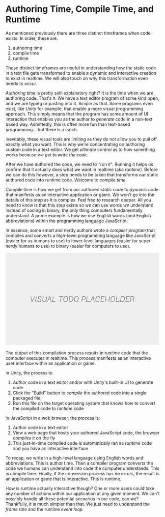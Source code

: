 # Authoring Time, Compile Time, and Runtime

As mentioned previously there are three distinct timeframes when code exists. In order, these are:
1. authoring time
2. compile time
3. runtime

These distinct timeframes are useful in understanding how the static code in a text file gets transformed to enable a dynamic and interactive creation to exist in realtime. We will also touch on why this transformation even needs to occur.

*Authoring time* is pretty self-explanatory right? It is the time when we are authoring code. That's it. We have a text editor program of some kind open, and we are typing or pasting into it. Simple as that. Some programs even exist, like Unity for example, that enable a more visual programming approach. This simply means that the program has some amount of UI interaction that enables you as the author to *generate* code in a non-text based way. Admittedly, this is often more fun than text-based programming... but there is a catch.

Inevitably, these visual tools are limiting as they do not allow you to pull off exactly what you want. This is why we're concentrating on authoring custom code in a text editor. We get *ultimate control* as to how something works because *we get to write the code*.

After we have authored the code, we need to "run it". Running it helps us confirm that it actually does what we want in realtime (aka *runtime*). Before we can do this however, a step needs to be taken that transforms our static authored code into runtime code. Welcome to *compile time*.

Compile time is how we get from our authored *static* code to *dynamic* code that manifests as an interactive application or game. We won't go into the details of this step as it is complex. Feel free to research deeper. All you need to know is that this step exists so *we* can use words *we* understand instead of coding in binary, the only thing computers fundamentally understand. A prime example is how we use English words (and English abbreviations) within the programming language JavaScript.

In essence, some smart and nerdy authors wrote a *compiler program* that compiles and converts a high-level programming language like JavaScript (easier for us humans to use) to lower-level languages (easier for super-nerdy humans to use) to binary (easier for computers to use).

![alt text](../assets/visual-todo-placeholder.jpg "Author > Compile > Run")

The output of this compilation process results in *runtime* code that the computer executes in realtime. This process manifests as an interactive user interface within an application or game.

In Unity, the process is:
1. *Author* code in a text editor and/or with Unity's built-in UI to generate code
2. Click the "Build" button to *compile* the authored code into a single packaged file
3. Run this file on the target operating system that knows how to convert the compiled code to *runtime* code

In JavaScript in a web browser, the process is:
1. *Author* code in a text editor
2. View a web page that hosts your authored JavaScript code, the browser *compiles* it on the fly
3. This just-in-time compiled code is automatically ran as *runtime* code and you have an interactive interface 

To recap, we write in a high-level language using English words and abbreviations. This is author time. Then a compiler program converts the code we humans can understand into code the computer understands. This is compile time. Finally, if the conversion process has no errors, the result is an application or game that is interactive. This is runtime.

How is runtime actually interactive though? One or more users could take any number of actions within our application at any given moment. We can't possibly handle all these potential scenarios in our code, can we? Thankfully, it is much simpler than that. We just need to understand the *frame rate* and the runtime *event loop*.
